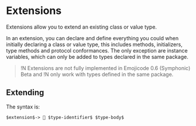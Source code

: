 # Extensions

Extensions allow you to extend an existing class or value type.

In an extension, you can declare and define everything you could when initially
declaring a class or value type, this includes methods, initializers, type
methods and protocol conformances. The only exception are instance variables,
which can only be added to types declared in the same package.

>!N Extensions are not fully implemented in Emojicode 0.6 (Symphonic) Beta and
>!N only work with types defined in the same package.

## Extending

The syntax is:

```syntax
$extension$-> 🐋 $type-identifier$ $type-body$
```
